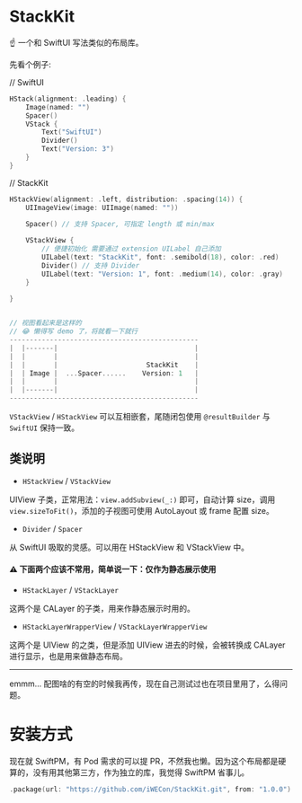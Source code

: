 # StackKit

☝️ 一个和 SwiftUI 写法类似的布局库。

先看个例子:

// SwiftUI
```swift
HStack(alignment: .leading) {
    Image(named: "")
    Spacer()
    VStack {
        Text("SwiftUI")
        Divider()
        Text("Version: 3")
    }
}
```

// StackKit
```swift
HStackView(alignment: .left, distribution: .spacing(14)) {
    UIImageView(image: UIImage(named: ""))
    
    Spacer() // 支持 Spacer, 可指定 length 或 min/max

    VStackView {
        // 便捷初始化 需要通过 extension UILabel 自己添加
        UILabel(text: "StackKit", font: .semibold(18), color: .red)
        Divider() // 支持 Divider
        UILabel(text: "Version: 1", font: .medium(14), color: .gray)
    }
    
}


// 视图看起来是这样的
// 😂 懒得写 demo 了，将就看一下就行
-----------------------------------------------
|  |-------|                                  |
|  |       |                                  |
|  |       |                      StackKit    |
|  | Image |  ...Spacer......    Version: 1   |
|  |       |                                  |
|  |-------|                                  |
-----------------------------------------------
```

`VStackView` / `HStackView` 可以互相嵌套，尾随闭包使用 `@resultBuilder` 与 `SwiftUI` 保持一致。


## 类说明

* `HStackView` / `VStackView`
 
UIView 子类，正常用法：`view.addSubview(_:)` 即可，自动计算 size，调用 `view.sizeToFit()`，添加的子视图可使用 AutoLayout 或 frame 配置 size。


* `Divider` / `Spacer`

从 SwiftUI 吸取的灵感。可以用在 HStackView 和 VStackView 中。


#### ⚠️ 下面两个应该不常用，简单说一下：仅作为静态展示使用

* `HStackLayer` / `VStackLayer`

这两个是 CALayer 的子类，用来作静态展示时用的。


* `HStackLayerWrapperView` / `VStackLayerWrapperView`

这两个是 UIView 的之类，但是添加 UIView 进去的时候，会被转换成 CALayer 进行显示，也是用来做静态布局。

--- 

emmm... 配图啥的有空的时候我再传，现在自己测试过也在项目里用了，么得问题。




# 安装方式

现在就 SwiftPM，有 Pod 需求的可以提 PR，不然我也懒。因为这个布局都是硬算的，没有用其他第三方，作为独立的库，我觉得 SwiftPM 省事儿。

```swift
.package(url: "https://github.com/iWECon/StackKit.git", from: "1.0.0")
```
